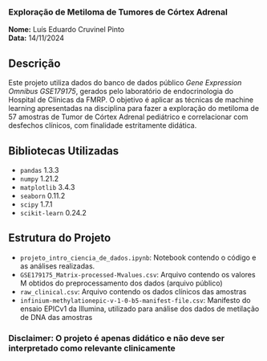 ### Exploração de Metiloma de Tumores de Córtex Adrenal

**Nome:** Luís Eduardo Cruvinel Pinto  
**Data:** 14/11/2024

## Descrição

Este projeto utiliza dados do banco de dados público _Gene Expression Omnibus GSE179175_, gerados pelo laboratório de endocrinologia do Hospital de Clínicas da FMRP. O objetivo é aplicar as técnicas de machine learning apresentadas na disciplina para fazer a exploração do metiloma de 57 amostras de Tumor de Córtex Adrenal pediátrico e correlacionar com desfechos clínicos, com finalidade estritamente didática.

## Bibliotecas Utilizadas

- `pandas` 1.3.3
- `numpy` 1.21.2
- `matplotlib` 3.4.3
- `seaborn` 0.11.2
- `scipy` 1.7.1
- `scikit-learn` 0.24.2

## Estrutura do Projeto

- `projeto_intro_ciencia_de_dados.ipynb`: Notebook contendo o código e as análises realizadas.
- `GSE179175_Matrix-processed-Mvalues.csv`: Arquivo contendo os valores M obtidos do preprocessamento dos dados (arquivo público)
- `raw_clinical.csv`: Arquivo contendo os dados clínicos das amostras
- `infinium-methylationepic-v-1-0-b5-manifest-file.csv`: Manifesto do ensaio EPICv1 da Illumina, utilizado para análise dos dados de metilação de DNA das amostras

### Disclaimer: O projeto é apenas didático e não deve ser interpretado como relevante clinicamente
